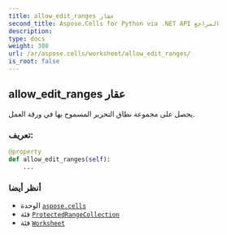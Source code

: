 ```yaml
---
title: allow_edit_ranges عقار
second_title: Aspose.Cells for Python via .NET API المراجع
description:
type: docs
weight: 380
url: /ar/aspose.cells/worksheet/allow_edit_ranges/
is_root: false
---
```

##  allow_edit_ranges عقار

يحصل على مجموعة نطاق التحرير المسموح بها في ورقة العمل.
###  تعريف:
```python
@property
def allow_edit_ranges(self):
    ...
```

###  أنظر أيضا
* الوحدة [`aspose.cells`](../../)
* فئة [`ProtectedRangeCollection`](/cells/python-net/ar/aspose.cells/protectedrangecollection)
* فئة [`Worksheet`](/cells/python-net/ar/aspose.cells/worksheet)

